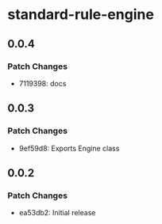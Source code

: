 # standard-rule-engine

## 0.0.4

### Patch Changes

- 7119398: docs

## 0.0.3

### Patch Changes

- 9ef59d8: Exports Engine class

## 0.0.2

### Patch Changes

- ea53db2: Initial release
